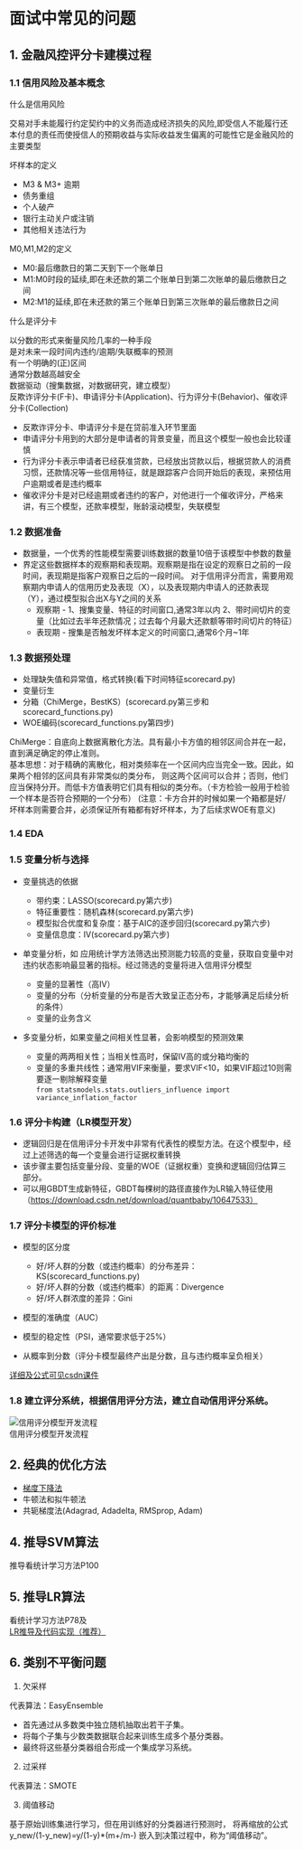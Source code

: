 # 面试中常见的问题

## 1. 金融风控评分卡建模过程

### 1.1 信用风险及基本概念

什么是信用风险<br>

交易对手未能履行约定契约中的义务而造成经济损失的风险,即受信人不能履行还本付息的责任而使授信人的预期收益与实际收益发生偏离的可能性它是金融风险的主要类型

坏样本的定义<br>
 - M3 & M3+ 逾期
 - 债务重组
 - 个人破产
 - 银行主动关户或注销
 - 其他相关违法行为
 
M0,M1,M2的定义<br>
 - M0:最后缴款日的第二天到下一个账单日
 - M1:M0时段的延续,即在未还款的第二个账单日到第二次账单的最后缴款日之间
 - M2:M1的延续,即在未还款的第三个账单日到第三次账单的最后缴款日之间
 
什么是评分卡<br>

以分数的形式来衡量风险几率的一种手段<br>
是对未来一段时间内违约/逾期/失联概率的预测<br>
有一个明确的(正)区间<br>
通常分数越高越安全<br>
数据驱动（搜集数据，对数据研究，建立模型）<br>
反欺诈评分卡(F卡)、申请评分卡(Application)、行为评分卡(Behavior)、催收评分卡(Collection)<br>
 - 反欺诈评分卡、申请评分卡是在贷前准入环节里面
 - 申请评分卡用到的大部分是申请者的背景变量，而且这个模型一般也会比较谨慎
 - 行为评分卡表示申请者已经获准贷款，已经放出贷款以后，根据贷款人的消费习惯，还款情况等一些信用特征，就是跟踪客户合同开始后的表现，来预估用户逾期或者是违约概率
 - 催收评分卡是对已经逾期或者违约的客户，对他进行一个催收评分，严格来讲，有三个模型，还款率模型，账龄滚动模型，失联模型
 
### 1.2 数据准备

 - 数据量，一个优秀的性能模型需要训练数据的数量10倍于该模型中参数的数量
 - 界定这些数据样本的观察期和表现期。观察期是指在设定的观察日之前的一段时间，表现期是指客户观察日之后的一段时间。
 对于信用评分而言，需要用观察期内申请人的信用历史及表现（X），以及表现期内申请人的还款表现（Y），通过模型拟合出X与Y之间的关系
   - 观察期 - 1、搜集变量、特征的时间窗口,通常3年以内 2、带时间切片的变量（比如过去半年还款情况；过去每个月最大还款额等带时间切片的特征）
   - 表现期 - 搜集是否触发坏样本定义的时间窗口,通常6个月~1年 
 
### 1.3 数据预处理

 - 处理缺失值和异常值，格式转换(看下时间特征scorecard.py)
 - 变量衍生
 - 分箱（ChiMerge，BestKS）(scorecard.py第三步和scorecard_functions.py)
 - WOE编码(scorecard_functions.py第四步)

ChiMerge：自底向上数据离散化方法。具有最小卡方值的相邻区间合并在一起，直到满足确定的停止准则。<br>
基本思想：对于精确的离散化，相对类频率在一个区间内应当完全一致。因此，如果两个相邻的区间具有非常类似的类分布，
则这两个区间可以合并；否则，他们应当保持分开。而低卡方值表明它们具有相似的类分布。（卡方检验一般用于检验一个样本是否符合预期的一个分布）
(注意：卡方合并的时候如果一个箱都是好/坏样本则需要合并，必须保证所有箱都有好坏样本，为了后续求WOE有意义)

### 1.4 EDA

### 1.5 变量分析与选择

 - 变量挑选的依据
   - 带约束：LASSO(scorecard.py第六步)
   - 特征重要性：随机森林(scorecard.py第六步)
   - 模型拟合优度和复杂度：基于AIC的逐步回归(scorecard.py第六步)
   - 变量信息度：IV(scorecard.py第六步)
   
 - 单变量分析，如 应用统计学方法筛选出预测能力较高的变量，获取自变量中对违约状态影响最显著的指标。经过筛选的变量将进入信用评分模型
   - 变量的显著性（高IV）
   - 变量的分布（分析变量的分布是否大致呈正态分布，才能够满足后续分析的条件）
   - 变量的业务含义
   
 - 多变量分析，如果变量之间相关性显著，会影响模型的预测效果
   - 变量的两两相关性；当相关性高时，保留IV高的或分箱均衡的
   - 变量的多重共线性；通常用VIF来衡量，要求VIF<10，如果VIF超过10则需要逐一剔除解释变量<br>
   ```from statsmodels.stats.outliers_influence import variance_inflation_factor```

### 1.6 评分卡构建（LR模型开发）

 - 逻辑回归是在信用评分卡开发中非常有代表性的模型方法。在这个模型中，经过上述筛选的每一个变量会进行证据权重转换<br>
 - 该步骤主要包括变量分段、变量的WOE（证据权重）变换和逻辑回归估算三部分。
 - 可以用GBDT生成新特征，GBDT每棵树的路径直接作为LR输入特征使用（https://download.csdn.net/download/quantbaby/10647533）

### 1.7 评分卡模型的评价标准

 - 模型的区分度
   - 好/坏人群的分数（或违约概率）的分布差异：KS(scorecard_functions.py)
   - 好/坏人群的分数（或违约概率）的距离：Divergence
   - 好/坏人群浓度的差异：Gini
   
 - 模型的准确度（AUC）
 
 - 模型的稳定性（PSI，通常要求低于25%）
 
 - 从概率到分数（评分卡模型最终产出是分数，且与违约概率呈负相关）

[详细及公式可见csdn课件](https://download.csdn.net/download/quantbaby/10646312)

### 1.8 建立评分系统，根据信用评分方法，建立自动信用评分系统。

![信用评分模型开发流程](pic/信用评分模型开发流程.png)<br>
信用评分模型开发流程<br>

## 2. 经典的优化方法
 
 - [梯度下降法](https://zhuanlan.zhihu.com/p/36564434)
 - 牛顿法和拟牛顿法
 - 共轭梯度法(Adagrad, Adadelta, RMSprop, Adam)

## 4. 推导SVM算法

推导看统计学习方法P100

## 5. 推导LR算法

看统计学习方法P78及<br>
[LR推导及代码实现（推荐）](https://zhuanlan.zhihu.com/p/36670444)

## 6. 类别不平衡问题

1. 欠采样 

代表算法：EasyEnsemble<br>
 - 首先通过从多数类中独立随机抽取出若干子集。
 - 将每个子集与少数类数据联合起来训练生成多个基分类器。
 - 最终将这些基分类器组合形成一个集成学习系统。

2. 过采样

代表算法：SMOTE

3. 阈值移动

基于原始训练集进行学习，但在用训练好的分类器进行预测时，
将再缩放的公式y_new/(1-y_new)=y/(1-y)*(m+/m-) 嵌入到决策过程中，称为“阈值移动”。


